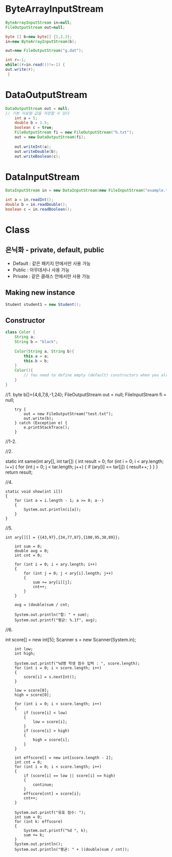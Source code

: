 # ByteArrayInputStream

```java
ByteArrayInputStream in=null;
FileOutputStream out=null;

byte [] b=new byte[] {1,2,3};
in=new ByteArrayInputStream(b);

out=new FileOutputStream("g.dat");

int r=-1;
while((r=in.read())!=-1) {
out.write(r);
 }
```

# DataOutputStream

```java
DataOutputStream out = null;
// 기본 자료형 값을 저장할 수 있다
	int a = 5;
	double b = 1.5;
	boolean c = true;
	FileOutputStream fi = new FileOutputStream("h.txt");
	out = new DataOutputStream(fi);
	
	out.writeInt(a);
	out.writeDouble(b);
	out.writeBoolean(c);
```


# DataInputStream

```java
DataInputStream in = new DataInputStream(new FileInputStream("example.txt"));

int a = in.readInt();
double b = in.readDouble();
boolean c = in.readBoolean();
```

# Class

## 은닉화 - private, default, public

- Default : 같은 패키지 안에서만 사용 가능
- Public : 아무데서나 사용 가능
- Private : 같은 클래스 안에서만 사용 가능

## Making new instance

```java
Student student1 = new Student();
```

## Constructor

```java
class Color {
	String a;
	String b = "black";
	
	Color(String a, String b){
		this.a = a;
		this.b = b;
	}
	Color(){
		// You need to define empty (default) constructors when you already defined another constructor with arguments
	}
}
```



//1.
		byte b[]={4,6,7,8,-1,24};
		FileOutputStream out = null;
		FileInputStream fi = null;
		
		try {
			out = new FileOutputStream("test.txt");
			out.write(b);
		} catch (Exception e) {
			e.printStackTrace();
		}

//1-2.



//2. 

static int same(int ary[], int tar[])
	{
		int result = 0;
		for (int i = 0; i < ary.length; i++)
		{
			for (int j = 0; j < tar.length; j++)
			{
				if (ary[i] == tar[j])
				{
					result++;
				}
			}
		}
		return result;


//4.

	static void show(int i[])
	{
		for (int a = i.length - 1; a >= 0; a--)
		{
			System.out.println(i[a]);
		}
	}

//5.

	int ary[][] = {{43,97},{34,77,87},{100,95,38,89}};
		
		int sum = 0;
		double avg = 0;
		int cnt = 0;
		
		for (int i = 0; i < ary.length; i++)
		{
			for (int j = 0; j < ary[i].length; j++)
			{
				sum += ary[i][j];
				cnt++;
			}
		}
		
		avg = (double)sum / cnt;
		
		System.out.println("합: " + sum);
		System.out.printf("평균: %.1f", avg);

//6.

int score[] = new int[5];
		Scanner s = new Scanner(System.in);
		
		int low;
		int high;
		
		System.out.printf("%d명 학생 점수 입력 : ", score.length);
		for (int i = 0; i < score.length; i++)
		{
			score[i] = s.nextInt();	
		}
		
		low = score[0];
		high = score[0];
		
		for (int i = 0; i < score.length; i++)
		{
			if (score[i] < low)
			{
				low = score[i];
			}
			if (score[i] > high)
			{
				high = score[i];
			}
		}
		
		int effscore[] = new int[score.length - 2];
		int cnt = 0;
		for (int i = 0; i < score.length; i++)
		{
			if (score[i] == low || score[i] == high)
			{
				continue;
			}
			effscore[cnt] = score[i];
			cnt++;
		}
		
		System.out.printf("유효 점수: ");
		int sum = 0;
		for (int k: effscore)
		{
			System.out.printf("%d ", k);
			sum += k;
		}
		System.out.println();
		System.out.println("평균: " + ((double)sum / cnt));
		





